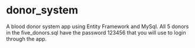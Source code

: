 # donor_system
A blood donor system app using Entity Framework and MySql. All 5 donors in the five_donors.sql have the password 123456 that you will use to login through the app.
